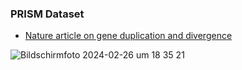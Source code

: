 ### PRISM Dataset 
- [Nature article on gene duplication and divergence](https://www.nature.com/articles/s43018-019-0018-6)

![Bildschirmfoto 2024-02-26 um 18 35 21](https://github.com/NiklasKiermeyer/DruxAI/assets/44393665/01f9278d-7701-46f9-a969-be1ede1bab5a)

